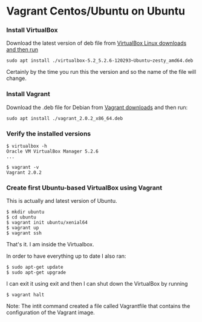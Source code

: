 # Vagrant Centos/Ubuntu on Ubuntu

### Install VirtualBox

Download the latest version of deb file from [VirtualBox Linux downloads and then run](https://www.virtualbox.org/wiki/Linux_Downloads)

```
sudo apt install ./virtualbox-5.2_5.2.6-120293~Ubuntu~zesty_amd64.deb
```

Certainly by the time you run this the version and so the name of the file will change.

### Install Vagrant

Download the .deb file for Debian from [Vagrant downloads](https://www.vagrantup.com/downloads.html) and then run:

```
sudo apt install ./vagrant_2.0.2_x86_64.deb
```

### Verify the installed versions

```
$ virtualbox -h
Oracle VM VirtualBox Manager 5.2.6
...
```

```
$ vagrant -v
Vagrant 2.0.2
```

### Create first Ubuntu-based VirtualBox using Vagrant

This is actually and latest version of Ubuntu.

```
$ mkdir ubuntu
$ cd ubuntu
$ vagrant init ubuntu/xenial64
$ vagrant up
$ vagrant ssh
```

That's it. I am inside the Virtualbox.

In order to have everything up to date I also ran:

```
$ sudo apt-get update
$ sudo apt-get upgrade
```

I can exit it using exit and then I can shut down the VirtualBox by running

```
$ vagrant halt
```

Note: The intit command created a file called Vagrantfile that contains the configuration of the Vagrant image.

